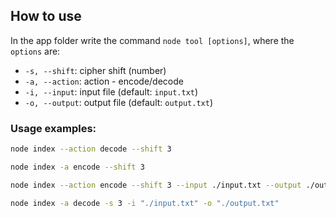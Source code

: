 ## How to use

In the app folder write the command `node tool [options]`, where the `options` are:
* `-s, --shift`: cipher shift (number)
* `-a, --action`: action - encode/decode 
* `-i, --input`: input file (default: `input.txt`)
* `-o, --output`: output file (default: `output.txt`)

### Usage examples:

```bash
node index --action decode --shift 3

```

```bash
node index -a encode --shift 3
```

```bash
node index --action encode --shift 3 --input ./input.txt --output ./output.txt
```

```bash
node index -a decode -s 3 -i "./input.txt" -o "./output.txt"
```
